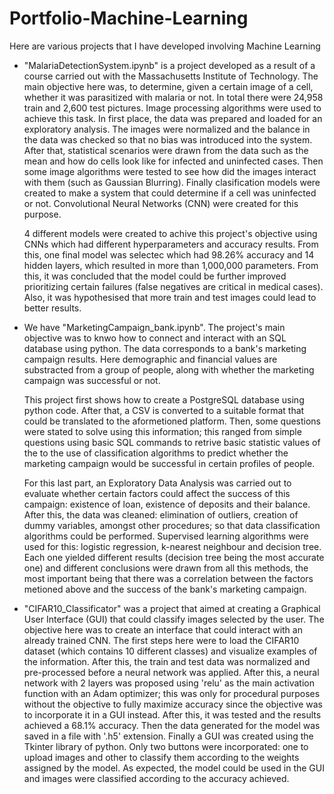 # Portfolio-Machine-Learning

Here are various projects that I have developed involving Machine Learning 

* "MalariaDetectionSystem.ipynb" is a project developed as a result of a course carried out with the Massachusetts Institute of Technology. The main objective here was, to determine, given a certain image of a cell, whether it was parasitized with malaria or not. In total there were 24,958 train and 2,600 test pictures. Image processing algorithms were used to achieve this task. In first place, the data was prepared and loaded for an exploratory analysis. The images were normalized and the balance in the data was checked so that no bias was introduced into   the system. After that, statistical scenarios were drawn from the data such as the mean and how do cells look like for infected and uninfected cases. Then some image algorithms were tested to see how did the images interact with them (such as Gaussian Blurring). Finally clasification models were created to make a system that could determine if a cell was uninfected or not. Convolutional Neural Networks (CNN) were created for this purpose.

  4 different models were created to achive this project's objective using CNNs which had different hyperparameters and accuracy results. From this, one final model     was selectec which had 98.26% accuracy and 14 hidden layers, which resulted in more than 1,000,000 parameters. From this, it was concluded that the model could be     further improved prioritizing certain failures (false negatives are critical in medical cases). Also, it was hypothesised that more train and test images could lead   to better results. 


* We have "MarketingCampaign_bank.ipynb". The project's main objective was to knwo how to connect and interact with an SQL database using python. The data corresponds   to a bank's   marketing campaign results. Here demographic and financial values are substracted from a group of people, along with whether the marketing campaign       was successful or   not.

  This project first shows how to create a PostgreSQL database using python code. After that, a CSV is converted to a suitable format that could be translated to the     aformetioned platform. Then, some questions were stated to solve using this information; this ranged from simple questions using basic SQL commands to retrive basic   statistic values of the to the use of classification algorithms to predict whether the marketing campaign would be successful in certain profiles of people.

  For this last part, an Exploratory Data Analysis was carried out to evaluate whether certain factors could affect the success of this campaign: existence of loan,     existence of deposits and their balance. After this, the data was cleaned: elimination of outliers, creation of dummy variables, amongst other procedures; so that     data classification algorithms could be performed. Supervised learning algorithms were used for this: logistic regression, k-nearest neighbour and decision tree.       Each one yielded different results (decision tree being the most accurate one) and different conclusions were drawn from all this methods, the most important being     that there was a correlation between the factors metioned above and the success of the bank's marketing campaign.

* "CIFAR10_Classificator" was a project that aimed at creating a Graphical User Interface (GUI) that could classify images selected by the user. The objective here was to create an interface that could interact with an already trained CNN. The first steps here were to load the CIFAR10 dataset (which contains 10 different classes) and visualize examples of the information. After this, the train and test data was normalized and pre-processed before a neural network was applied. After this, a neural network with 2 layers was proposed using 'relu' as the main activation function with an Adam optimizer; this was only for procedural purposes without the objective to fully maximize accuracy since the objective was to incorporate it in a GUI instead. After this, it was tested and the results achieved a 68.1% accuracy. Then the data generated for the model was saved in a file with '.h5' extension. Finally a GUI was created using the Tkinter library of python. Only two buttons were incorporated: one to upload images and other to classify them according to the weights assigned by the model. As expected, the model could be used in the GUI and images were classified according to the accuracy achieved.

